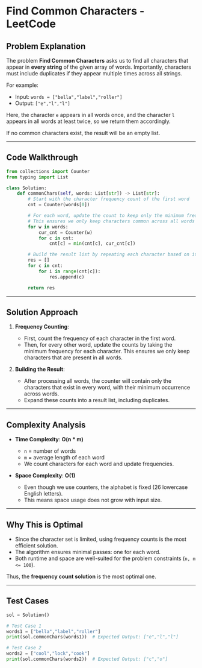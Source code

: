 # Find Common Characters - LeetCode

## Problem Explanation

The problem **Find Common Characters** asks us to find all characters that appear in **every string** of the given array of words. Importantly, characters must include duplicates if they appear multiple times across all strings.

For example:

* Input: `words = ["bella","label","roller"]`
* Output: `["e","l","l"]`

Here, the character `e` appears in all words once, and the character `l` appears in all words at least twice, so we return them accordingly.

If no common characters exist, the result will be an empty list.

---

## Code Walkthrough

```python
from collections import Counter
from typing import List

class Solution:
    def commonChars(self, words: List[str]) -> List[str]:
        # Start with the character frequency count of the first word
        cnt = Counter(words[0])

        # For each word, update the count to keep only the minimum frequency
        # This ensures we only keep characters common across all words
        for w in words:
            cur_cnt = Counter(w)
            for c in cnt:
                cnt[c] = min(cnt[c], cur_cnt[c])

        # Build the result list by repeating each character based on its frequency
        res = []
        for c in cnt:
            for i in range(cnt[c]):
                res.append(c)

        return res
```

---

## Solution Approach

1. **Frequency Counting**:

   * First, count the frequency of each character in the first word.
   * Then, for every other word, update the counts by taking the minimum frequency for each character. This ensures we only keep characters that are present in all words.

2. **Building the Result**:

   * After processing all words, the counter will contain only the characters that exist in every word, with their minimum occurrence across words.
   * Expand these counts into a result list, including duplicates.

---

## Complexity Analysis

* **Time Complexity**: **O(n \* m)**

  * `n` = number of words
  * `m` = average length of each word
  * We count characters for each word and update frequencies.

* **Space Complexity**: **O(1)**

  * Even though we use counters, the alphabet is fixed (26 lowercase English letters).
  * This means space usage does not grow with input size.

---

## Why This is Optimal

* Since the character set is limited, using frequency counts is the most efficient solution.
* The algorithm ensures minimal passes: one for each word.
* Both runtime and space are well-suited for the problem constraints (`n, m <= 100`).

Thus, the **frequency count solution** is the most optimal one.

---

## Test Cases

```python
sol = Solution()

# Test Case 1
words1 = ["bella","label","roller"]
print(sol.commonChars(words1))  # Expected Output: ["e","l","l"]

# Test Case 2
words2 = ["cool","lock","cook"]
print(sol.commonChars(words2))  # Expected Output: ["c","o"]
```